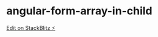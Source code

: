 # angular-form-array-in-child

[Edit on StackBlitz ⚡️](https://stackblitz.com/edit/form-array-in-child-fr4nk)